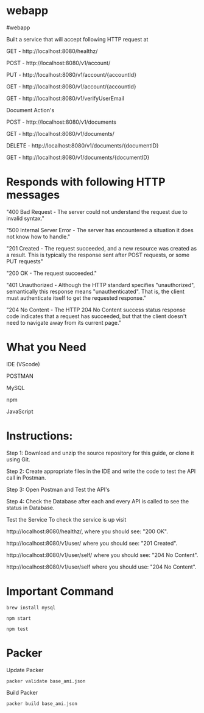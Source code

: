 # webapp
#webapp

Built a service that will accept following HTTP request at

GET - http://localhost:8080/healthz/

POST - http://localhost:8080/v1/account/

PUT - http://localhost:8080/v1/account/{accountId}

GET - http://localhost:8080/v1/account/{accountId}

GET - http://localhost:8080/v1/verifyUserEmail



Document Action's

POST - http://localhost:8080/v1/documents

GET - http://localhost:8080/v1/documents/

DELETE - http://localhost:8080/v1/documents/{documentID}

GET - http://localhost:8080/v1/documents/{documentID}

# Responds with following HTTP messages

"400 Bad Request - The server could not understand the request due to invalid syntax."

"500 Internal Server Error - The server has encountered a situation it does not know how to handle."

"201 Created - The request succeeded, and a new resource was created as a result. This is typically the response sent after POST requests, or some PUT requests"

"200 OK - The request succeeded."

"401 Unauthorized - Although the HTTP standard specifies "unauthorized", semantically this response means "unauthenticated". That is, the client must authenticate itself to get the requested response."

"204 No Content - The HTTP 204 No Content success status response code indicates that a request has succeeded, but that the client doesn't need to navigate away from its current page."

# What you Need

IDE (VScode)

POSTMAN

MySQL

npm

JavaScript

# Instructions:

Step 1: Download and unzip the source repository for this guide, or clone it using Git.

Step 2: Create appropriate files in the IDE and write the code to test the API call in Postman.

Step 3: Open Postman and Test the API's

Step 4: Check the Database after each and every API is called to see the status in Database.

Test the Service
To check the service is up visit

http://localhost:8080/healthz/, where you should see: "200 OK".

http://localhost:8080/v1/user/ where you should see: "201 Created".

http://localhost:8080/v1/user/self/ where you should see: "204 No Content".

http://localhost:8080/v1/user/self where you should use: "204 No Content".

# Important Command
```
brew install mysql
```
```
npm start
```
```
npm test
```

# Packer

Update Packer
```
packer validate base_ami.json
```

Build Packer
```
packer build base_ami.json
```
